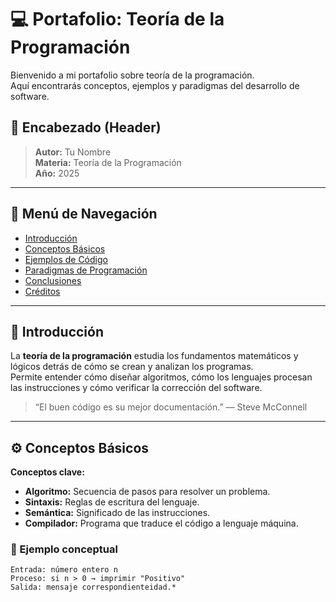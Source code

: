 # 💻 Portafolio: Teoría de la Programación

Bienvenido a mi portafolio sobre teoría de la programación.  
Aquí encontrarás conceptos, ejemplos y paradigmas del desarrollo de software.


## 🧠 Encabezado (Header)

> **Autor:** Tu Nombre  
> **Materia:** Teoría de la Programación  
> **Año:** 2025  

---

## 🧭 Menú de Navegación

- [Introducción](#introducción)
- [Conceptos Básicos](#conceptos-básicos)
- [Ejemplos de Código](unidad1.html)
- [Paradigmas de Programación](#paradigmas-de-programación)
- [Conclusiones](#conclusiones)
- [Créditos](#créditos)

---

## 📘 Introducción

La **teoría de la programación** estudia los fundamentos matemáticos y lógicos detrás de cómo se crean y analizan los programas.  
Permite entender cómo diseñar algoritmos, cómo los lenguajes procesan las instrucciones y cómo verificar la corrección del software.

> “El buen código es su mejor documentación.” — Steve McConnell

---

## ⚙️ Conceptos Básicos

**Conceptos clave:**

- **Algoritmo:** Secuencia de pasos para resolver un problema.  
- **Sintaxis:** Reglas de escritura del lenguaje.  
- **Semántica:** Significado de las instrucciones.  
- **Compilador:** Programa que traduce el código a lenguaje máquina.  

### 🧩 Ejemplo conceptual

```text
Entrada: número entero n
Proceso: si n > 0 → imprimir "Positivo"
Salida: mensaje correspondienteidad.*
